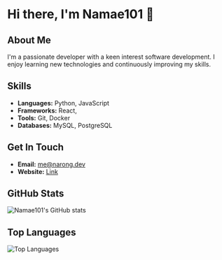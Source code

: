 # Hi there, I'm Namae101 👋

## About Me
I'm a passionate developer with a keen interest software development. I enjoy learning new technologies and continuously improving my skills. 

## Skills
- **Languages:** Python, JavaScript
- **Frameworks:** React, 
- **Tools:** Git, Docker
- **Databases:** MySQL, PostgreSQL

## Get In Touch
- **Email:** [me@narong.dev](mailto:me@narong.dev)
- **Website:** [Link](https://narong.dev)

## GitHub Stats
![Namae101's GitHub stats](https://github-readme-stats.vercel.app/api?username=namae101&show_icons=true&theme=radical)

## Top Languages
![Top Languages](https://github-readme-stats.vercel.app/api/top-langs/?username=namae101&layout=compact&theme=radical)

